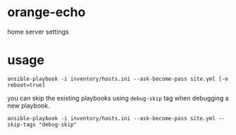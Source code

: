 # orange-echo
home server settings

# usage

```
ansible-playbook -i inventory/hosts.ini --ask-become-pass site.yml [-e reboot=true]
```

you can skip the existing playbooks using `debug-skip` tag when debugging a new playbook.

```
ansible-playbook -i inventory/hosts.ini --ask-become-pass site.yml --skip-tags "debug-skip"
```
